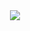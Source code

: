 
<div align="center">
  <img src="https://github.com/user-attachments/assets/a5949447-f3a2-4c2d-b98b-1c08207e6134"/>
</div>
